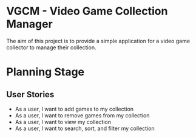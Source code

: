 # VGCM - Video Game Collection Manager

The aim of this project is to provide a simple application for a video game collector to manage their collection.  

# Planning Stage

## User Stories

- As a user, I want to add games to my collection
- As a user, I want to remove games from my collection
- As a user, I want to view my collection
- As a user, I want to search, sort, and filter my collection